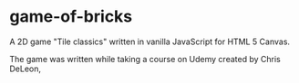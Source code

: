 # game-of-bricks

A 2D game "Tile classics" written in vanilla JavaScript for HTML 5 Canvas.

The game was written while taking a course on Udemy created by Chris DeLeon,